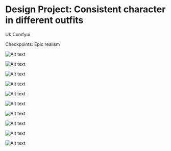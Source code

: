 # Design Project: Consistent character in different outfits

UI: Comfyui

Checkpoints: Epic realism

![Alt text](path/to/image.jpg)

![Alt text](path/to/image.jpg)

![Alt text](path/to/image.jpg)

![Alt text](path/to/image.jpg)

![Alt text](path/to/image.jpg)

![Alt text](path/to/image.jpg)

![Alt text](path/to/image.jpg)

![Alt text](path/to/image.jpg)

![Alt text](path/to/image.jpg)

![Alt text](path/to/image.jpg)
